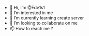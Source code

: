 - 👋 Hi, I’m @Edv1s1
- 👀 I’m interested in me
- 🌱 I’m currently learning create server
- 💞️ I’m looking to collaborate on me
- 📫 How to reach me ?

<!---
Edv1s1/Edv1s1 is a ✨ special ✨ repository because its `README.md` (this file) appears on your GitHub profile.
You can click the Preview link to take a look at your changes.
--->
